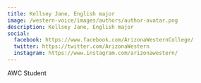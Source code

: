 ```yaml
---
title: Kellsey Jane, English major
image: /western-voice/images/authors/author-avatar.png
description: Kellsey Jane, English major
social:
  facebook: https://www.facebook.com/ArizonaWesternCollege/
  twitter: https://twitter.com/ArizonaWestern
  instagram: https://www.instagram.com/arizonawestern/
---
```


AWC Student